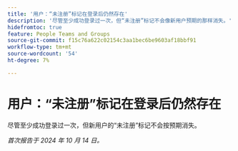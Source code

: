 ```yaml
---
title: '用户：“未注册”标记在登录后仍然存在'
description: '尽管至少成功登录过一次，但“未注册”标记不会像新用户预期的那样消失。'
hidefromtoc: true
feature: People Teams and Groups
source-git-commit: f15c76a622c02154c3aa1bec6be9603af18bbf91
workflow-type: tm+mt
source-wordcount: '54'
ht-degree: 7%

---
```


# 用户：“未注册”标记在登录后仍然存在

尽管至少成功登录过一次，但新用户的“未注册”标记不会按预期消失。

_首次报告于 2024 年 10 月 14 日。_
